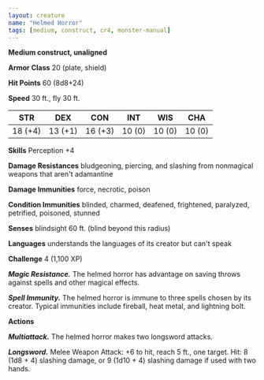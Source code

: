 ```yaml
---
layout: creature
name: "Helmed Horror"
tags: [medium, construct, cr4, monster-manual]
---
```


**Medium construct, unaligned**

**Armor Class** 20 (plate, shield)

**Hit Points** 60 (8d8+24)

**Speed** 30 ft., fly 30 ft.

|   STR   |   DEX   |   CON   |   INT   |   WIS   |   CHA   |
|:-----:|:-----:|:-----:|:-----:|:-----:|:-----:|
| 18 (+4) | 13 (+1) | 16 (+3) | 10 (0) | 10 (0) | 10 (0) |

**Skills** Perception +4

**Damage Resistances** bludgeoning, piercing, and slashing from nonmagical weapons that aren't adamantine

**Damage Immunities** force, necrotic, poison

**Condition Immunities** blinded, charmed, deafened, frightened, paralyzed, petrified, poisoned, stunned

**Senses** blindsight 60 ft. (blind beyond this radius)

**Languages** understands the languages of its creator but can't speak

**Challenge** 4 (1,100 XP)

***Magic Resistance.*** The helmed horror has advantage on saving throws against spells and other magical effects.

***Spell Immunity.*** The helmed horror is immune to three spells chosen by its creator. Typical immunities include fireball, heat metal, and lightning bolt.

**Actions**

***Multiattack.*** The helmed horror makes two longsword attacks.

***Longsword.*** Melee Weapon Attack: +6 to hit, reach 5 ft., one target. Hit: 8 (1d8 + 4) slashing damage, or 9 (1d10 + 4) slashing damage if used with two hands.

